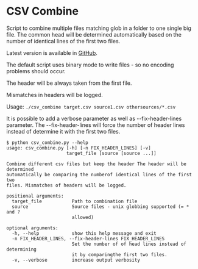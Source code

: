# CSV Combine

Script to combine multiple files matching glob in a folder to one single big file.
The common head will be determined automatically based on the number of identical lines of 
the first two files.

Latest version is available in [GitHub](https://github.com/CarliJoy/csv_merge).

The default script uses binary mode to write files - so no encoding problems should occur.

The header will be always taken from the first file.

Mismatches in headers will be logged.

Usage:
`./csv_combine target.csv source1.csv othersources/*.csv`

It is possible to add a verbose parameter as well as --fix-header-lines parameter.
The --fix-header-lines will force the number of header lines instead of determine it with the first two files.

```
$ python csv_combine.py --help
usage: csv_combine.py [-h] [-n FIX_HEADER_LINES] [-v]
                      target_file [source [source ...]]

Combine different csv files but keep the header The header will be determined
automatically be comparing the numberof identical lines of the first two
files. Mismatches of headers will be logged.

positional arguments:
  target_file           Path to combination file
  source                Source files - unix globbing supported (= * and ?
                        allowed)

optional arguments:
  -h, --help            show this help message and exit
  -n FIX_HEADER_LINES, --fix-header-lines FIX_HEADER_LINES
                        Set the number of of head lines instead of determining
                        it by comparingthe first two files.
  -v, --verbose         increase output verbosity


```

